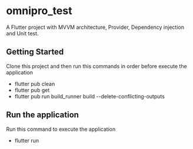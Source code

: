 # omnipro_test

A Flutter project with MVVM architecture, Provider, Dependency injection and Unit test.

## Getting Started

Clone this project and then run this commands in order before execute the application

- flutter pub clean
- flutter pub get
- flutter pub run build_runner build --delete-conflicting-outputs

## Run the application

Run this command to execute the application

- flutter run

